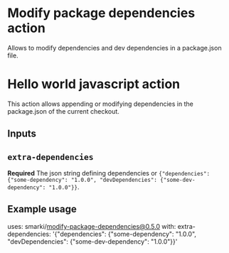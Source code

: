 # Modify package dependencies action

Allows to modify dependencies and dev dependencies in a package.json file.

# Hello world javascript action

This action allows appending or modifying dependencies in the package.json of the current checkout.

## Inputs

## `extra-dependencies`

**Required** The json string defining dependencies or `{"dependencies": {"some-dependency": "1.0.0", "devDependencies": {"some-dev-dependency": "1.0.0"}}`.

## Example usage

uses: smarki/modify-package-dependencies@0.5.0
with:
extra-dependencies: '{"dependencies": {"some-dependency": "1.0.0", "devDependencies": {"some-dev-dependency": "1.0.0"}}'
